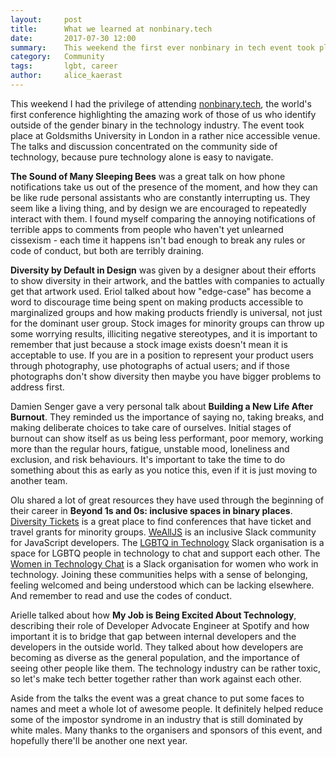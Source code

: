 ```yaml
---
layout:     post
title:      What we learned at nonbinary.tech
date:       2017-07-30 12:00
summary:    This weekend the first ever nonbinary in tech event took place in London, and I had the privilege of attending.
category:   Community
tags:       lgbt, career
author:     alice_kaerast
---
```


This weekend I had the privilege of attending [nonbinary.tech](https://nonbinary.tech), the world's first conference highlighting the amazing work of those of us who identify outside of the gender binary in the technology industry.  The event took place at Goldsmiths University in London in a rather nice accessible venue.  The talks and discussion concentrated on the community side of technology, because pure technology alone is easy to navigate.

**The Sound of Many Sleeping Bees** was a great talk on how phone notifications take us out of the presence of the moment, and how they can be like rude personal assistants who are constantly interrupting us.  They seem like a living thing, and by design we are encouraged to repeatedly interact with them.  I found myself comparing the annoying notifications of terrible apps to comments from people who haven't yet unlearned cissexism - each time it happens isn't bad enough to break any rules or code of conduct, but both are terribly draining.

**Diversity by Default in Design** was given by a designer about their efforts to show diversity in their artwork, and the battles with companies to actually get that artwork used.  Eriol talked about how "edge-case" has become a word to discourage time being spent on making products accessible to marginalized groups and how making products friendly is universal, not just for the dominant user group.  Stock images for minority groups can throw up some worrying results, illiciting negative stereotypes, and it is important to remember that just because a stock image exists doesn't mean it is acceptable to use.  If you are in a position to represent your product users through photography, use photographs of actual users; and if those photographs don't show diversity then maybe you have bigger problems to address first.

Damien Senger gave a very personal talk about **Building a New Life After Burnout**.  They reminded us the importance of saying no, taking breaks, and making deliberate choices to take care of ourselves.  Initial stages of burnout can show itself as us being less performant, poor memory, working more than the regular hours, fatigue, unstable mood, loneliness and exclusion, and risk behaviours.  It's important to take the time to do something about this as early as you notice this, even if it is just moving to another team.

Olu shared a lot of great resources they have used through the beginning of their career in **Beyond 1s and 0s: inclusive spaces in binary places**.  [Diversity Tickets](https://diversitytickets.org) is a great place to find conferences that have ticket and travel grants for minority groups.  [WeAllJS](https://wealljs.org) is an inclusive Slack community for JavaScript developers.  The [LGBTQ in Technology](http://lgbtq.technology) Slack organisation is a space for LGBTQ people in technology to chat and support each other.  The [Women in Technology Chat](http://witchat.github.io) is a Slack organisation for women who work in technology.  Joining these communities helps with a sense of belonging, feeling welcomed and being understood which can be lacking elsewhere.  And remember to read and use the codes of conduct.

Arielle talked about how **My Job is Being Excited About Technology**, describing their role of Developer Advocate Engineer at Spotify and how important it is to bridge that gap between internal developers and the developers in the outside world.  They talked about how developers are becoming as diverse as the general population, and the importance of seeing other people like them.  The technology industry can be rather toxic, so let's make tech better together rather than work against each other.

Aside from the talks the event was a great chance to put some faces to names and meet a whole lot of awesome people.  It definitely helped reduce some of the impostor syndrome in an industry that is still dominated by white males.  Many thanks to the organisers and sponsors of this event, and hopefully there'll be another one next year.
